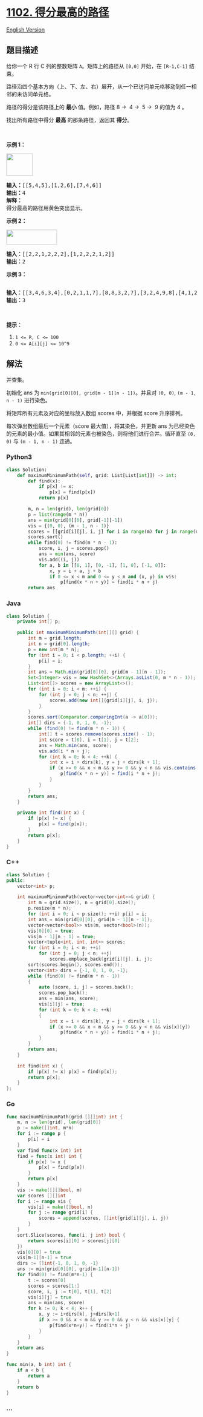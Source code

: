 # [1102. 得分最高的路径](https://leetcode-cn.com/problems/path-with-maximum-minimum-value)

[English Version](/solution/1100-1199/1102.Path%20With%20Maximum%20Minimum%20Value/README_EN.md)

## 题目描述

<!-- 这里写题目描述 -->

<p>给你一个 R 行 C 列的整数矩阵&nbsp;<code>A</code>。矩阵上的路径从&nbsp;<code>[0,0]</code>&nbsp;开始，在&nbsp;<code>[R-1,C-1]</code>&nbsp;结束。</p>

<p>路径沿四个基本方向（上、下、左、右）展开，从一个已访问单元格移动到任一相邻的未访问单元格。</p>

<p>路径的得分是该路径上的 <strong>最小</strong> 值。例如，路径 8 &rarr;&nbsp; 4 &rarr;&nbsp; 5 &rarr;&nbsp; 9 的值为 4 。</p>

<p>找出所有路径中得分 <strong>最高</strong> 的那条路径，返回其&nbsp;<strong>得分</strong>。</p>

<p>&nbsp;</p>

<p><strong>示例 1：</strong></p>

<p><strong><img alt="" src="https://cdn.jsdelivr.net/gh/doocs/leetcode@main/solution/1100-1199/1102.Path%20With%20Maximum%20Minimum%20Value/images/1313_ex1.jpeg" style="height: 59px; width: 70px;"></strong></p>

<pre><strong>输入：</strong>[[5,4,5],[1,2,6],[7,4,6]]
<strong>输出：</strong>4
<strong>解释： </strong>
得分最高的路径用黄色突出显示。 
</pre>

<p><strong>示例 2：</strong></p>

<p><strong><img alt="" src="https://cdn.jsdelivr.net/gh/doocs/leetcode@main/solution/1100-1199/1102.Path%20With%20Maximum%20Minimum%20Value/images/1313_ex2.jpeg" style="height: 39px; width: 134px;"></strong></p>

<pre><strong>输入：</strong>[[2,2,1,2,2,2],[1,2,2,2,1,2]]
<strong>输出：</strong>2</pre>

<p><strong>示例 3：</strong></p>

<p><strong><img alt="" src="https://cdn.jsdelivr.net/gh/doocs/leetcode@main/solution/1100-1199/1102.Path%20With%20Maximum%20Minimum%20Value/images/1313_ex3.jpeg"></strong></p>

<pre><strong>输入：</strong>[[3,4,6,3,4],[0,2,1,1,7],[8,8,3,2,7],[3,2,4,9,8],[4,1,2,0,0],[4,6,5,4,3]]
<strong>输出：</strong>3</pre>

<p>&nbsp;</p>

<p><strong>提示：</strong></p>

<ol>
	<li><code>1 &lt;= R, C&nbsp;&lt;= 100</code></li>
	<li><code>0 &lt;= A[i][j] &lt;= 10^9</code></li>
</ol>

## 解法

<!-- 这里可写通用的实现逻辑 -->

并查集。

初始化 ans 为 `min(grid[0][0], grid[m - 1][n - 1])`。并且对 `(0, 0)`, `(m - 1, n - 1)` 进行染色。

将矩阵所有元素及对应的坐标放入数组 scores 中，并根据 score 升序排列。

每次弹出数组最后一个元素（score 最大值），将其染色，并更新 ans 为已经染色的元素的最小值。如果其相邻的元素也被染色，则将他们进行合并。循环直至 `(0, 0)` 与 `(m - 1, n - 1)` 连通。

<!-- tabs:start -->

### **Python3**

<!-- 这里可写当前语言的特殊实现逻辑 -->

```python
class Solution:
    def maximumMinimumPath(self, grid: List[List[int]]) -> int:
        def find(x):
            if p[x] != x:
                p[x] = find(p[x])
            return p[x]

        m, n = len(grid), len(grid[0])
        p = list(range(m * n))
        ans = min(grid[0][0], grid[-1][-1])
        vis = {(0, 0), (m - 1, n - 1)}
        scores = [[grid[i][j], i, j] for i in range(m) for j in range(n)]
        scores.sort()
        while find(0) != find(m * n - 1):
            score, i, j = scores.pop()
            ans = min(ans, score)
            vis.add((i, j))
            for a, b in [[0, 1], [0, -1], [1, 0], [-1, 0]]:
                x, y = i + a, j + b
                if 0 <= x < m and 0 <= y < n and (x, y) in vis:
                    p[find(x * n + y)] = find(i * n + j)
        return ans
```

### **Java**

<!-- 这里可写当前语言的特殊实现逻辑 -->

```java
class Solution {
    private int[] p;

    public int maximumMinimumPath(int[][] grid) {
        int m = grid.length;
        int n = grid[0].length;
        p = new int[m * n];
        for (int i = 0; i < p.length; ++i) {
            p[i] = i;
        }
        int ans = Math.min(grid[0][0], grid[m - 1][n - 1]);
        Set<Integer> vis = new HashSet<>(Arrays.asList(0, m * n - 1));
        List<int[]> scores = new ArrayList<>();
        for (int i = 0; i < m; ++i) {
            for (int j = 0; j < n; ++j) {
                scores.add(new int[]{grid[i][j], i, j});
            }
        }
        scores.sort(Comparator.comparingInt(a -> a[0]));
        int[] dirs = {-1, 0, 1, 0, -1};
        while (find(0) != find(m * n - 1)) {
            int[] t = scores.remove(scores.size() - 1);
            int score = t[0], i = t[1], j = t[2];
            ans = Math.min(ans, score);
            vis.add(i * n + j);
            for (int k = 0; k < 4; ++k) {
                int x = i + dirs[k], y = j + dirs[k + 1];
                if (x >= 0 && x < m && y >= 0 && y < n && vis.contains(x * n + y)) {
                    p[find(x * n + y)] = find(i * n + j);
                }
            }
        }
        return ans;
    }

    private int find(int x) {
        if (p[x] != x) {
            p[x] = find(p[x]);
        }
        return p[x];
    }
}
```

### **C++**

```cpp
class Solution {
public:
    vector<int> p;

    int maximumMinimumPath(vector<vector<int>>& grid) {
        int m = grid.size(), n = grid[0].size();
        p.resize(m * n);
        for (int i = 0; i < p.size(); ++i) p[i] = i;
        int ans = min(grid[0][0], grid[m - 1][n - 1]);
        vector<vector<bool>> vis(m, vector<bool>(n));
        vis[0][0] = true;
        vis[m - 1][n - 1] = true;
        vector<tuple<int, int, int>> scores;
        for (int i = 0; i < m; ++i)
            for (int j = 0; j < n; ++j)
                scores.emplace_back(grid[i][j], i, j);
        sort(scores.begin(), scores.end());
        vector<int> dirs = {-1, 0, 1, 0, -1};
        while (find(0) != find(m * n - 1))
        {
            auto [score, i, j] = scores.back();
            scores.pop_back();
            ans = min(ans, score);
            vis[i][j] = true;
            for (int k = 0; k < 4; ++k)
            {
                int x = i + dirs[k], y = j + dirs[k + 1];
                if (x >= 0 && x < m && y >= 0 && y < n && vis[x][y])
                    p[find(x * n + y)] = find(i * n + j);
            }
        }
        return ans;
    }

    int find(int x) {
        if (p[x] != x) p[x] = find(p[x]);
        return p[x];
    }
};
```

### **Go**

```go
func maximumMinimumPath(grid [][]int) int {
	m, n := len(grid), len(grid[0])
	p := make([]int, m*n)
	for i := range p {
		p[i] = i
	}
	var find func(x int) int
	find = func(x int) int {
		if p[x] != x {
			p[x] = find(p[x])
		}
		return p[x]
	}
	vis := make([][]bool, m)
	var scores [][]int
	for i := range vis {
		vis[i] = make([]bool, n)
		for j := range grid[i] {
			scores = append(scores, []int{grid[i][j], i, j})
		}
	}
	sort.Slice(scores, func(i, j int) bool {
		return scores[i][0] > scores[j][0]
	})
	vis[0][0] = true
	vis[m-1][n-1] = true
	dirs := []int{-1, 0, 1, 0, -1}
	ans := min(grid[0][0], grid[m-1][n-1])
	for find(0) != find(m*n-1) {
		t := scores[0]
		scores = scores[1:]
		score, i, j := t[0], t[1], t[2]
		vis[i][j] = true
		ans = min(ans, score)
		for k := 0; k < 4; k++ {
			x, y := i+dirs[k], j+dirs[k+1]
			if x >= 0 && x < m && y >= 0 && y < n && vis[x][y] {
				p[find(x*n+y)] = find(i*n + j)
			}
		}
	}
	return ans
}

func min(a, b int) int {
	if a < b {
		return a
	}
	return b
}
```

### **...**

```

```

<!-- tabs:end -->
